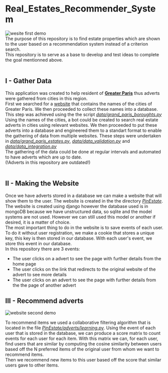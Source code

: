 # Real_Estates_Recommender_System
![wesite first demo](demo_1.gif) <br>
The purpose of this repository is to find estate properties which are shown to the user based on a recommendation system instead of a criterion search.<br>
This repository is to serve as a base to develop and test ideas to complete the goal mentionned above.
<br>
<br>
## I - Gather Data
This application was created to help resident of [**Greater Paris**](https://en.wikipedia.org/wiki/Grand_Paris) thus adverts were gathered from cities in this region.<br>
First we searched for a [website](http://comersis.fr/communes.php?epci=200054781) that contains the names of the cities of Greater Paris. We then proceeded to collect these names into a database. This step was achieved using the the script [_data/grand\_paris\_boroughts.py_](data/grand_paris_boroughts.py)<br>
Using the names of the cities, a bot could be created to search real estate adverts in cities using relevant websites. We then proceeded to put these adverts into a database and engineered them to a standart format to enable the gathering of data from multiple websites. These steps were undertaken in [_data/grand\_paris\_estates.py_](data/grand_paris_estates.py), [_data/data\_validation.py_](data/data_validation.py) and [_data/data\_integration.py_](data/data_integration.py)<br>
The gathering of the data could be done at regular intervals and automated to have adverts which are up to date.<br>
(!Adverts in this repository are outdated!)
<br>
<br>
## II - Making the Website
Once we have adverts stored in a database we can make a website that will show them to the user. The website is created in the the directory [_PinEstate_](PinEstate). The website is created using django however the database used is in mongoDB because we have unstructured data, so sqlite and the model systems are not used. However we can still used this model or another if desired, it is a matter of choice.<br>
The most important thing to do in the website is to save events of each user. To do it without user registration, we make a cookie that stores a unique key, this key is then stored in our database. With each user's event, we store this event in our database.<br>
In this repository there are 3 events:<br>
  - The user clicks on a advert to see the page with further details from the home page<br>
  - The user clicks on the link that redirects to the original website of the advert to see more details<br>
  - The user clicks on an advert to see the page with further details from the the page of another advert<br>

## III - Recommend adverts
<img src="demo_2.gif" alt="website second demo">

To recommend items we used a collaborative filtering algorithm that is located in the file [_PinEstate/adverts/learning.py_](PinEstate/adverts/learning.py).
Using the event of each user that is stored in the database, we can produce a score matrix to count events for each user for each item. 
With this matrix we can, for each user, find users that are similar by computing the cosine similarity between users based off the N preferred items of the original user from whom we want to recommend items.<br> 
Then we recommend new items to this user based off the score that similar users gave to other items.
